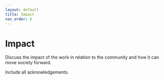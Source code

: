 ```yaml
---
layout: default
title: Impact
nav_order: 6
---
```


# Impact

Discuss the impact of the work in relation to the community and how it can move society forward.

Include all acknowledgements.

